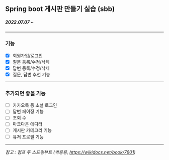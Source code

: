 ## Spring boot 게시판 만들기 실습 (sbb)  
##### *2022.07.07 ~*
---
### 기능
* [x] 회원가입/로그인
* [x] 질문 등록/수정/삭제
* [x] 답변 등록/수정/삭제
* [x] 질문, 답변 추천 기능
---
### 추가되면 좋을 기능
* [ ] 카카오톡 등 소셜 로그인
* [ ] 답변 페이징 기능
* [ ] 조회 수
* [ ] 마크다운 에디터
* [ ] 게시판 카테고리 기능
* [ ] 유저 프로필 기능
  
---
*참고 : 점프 투 스프링부트 (박응용, <https://wikidocs.net/book/7601>)*
